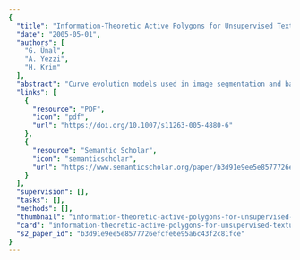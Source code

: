 ```yaml
---
{
  "title": "Information-Theoretic Active Polygons for Unsupervised Texture Segmentation",
  "date": "2005-05-01",
  "authors": [
    "G. Ünal",
    "A. Yezzi",
    "H. Krim"
  ],
  "abstract": "Curve evolution models used in image segmentation and based on image region information usually utilize simple statistics such as means and variances, hence can not account for higher order nature of the textural characteristics of image regions. In addition, the object delineation by active contour methods, results in a contour representation which still requires a substantial amount of data to be stored for subsequent multimedia applications such as visual information retrieval from databases. Polygonal approximations of the extracted continuous curves are required to reduce the amount of data since polygons are powerful approximators of shapes for use in later recognition stages such as shape matching and coding. The key contribution of this paper is the development of a new active contour model which nicely ties the desirable polygonal representation of an object directly to the image segmentation process. This model can robustly capture texture boundaries by way of higher-order statistics of the data and using an information-theoretic measure and with its nature of the ordinary differential equations. This new variational texture segmentation model, is unsupervised since no prior knowledge on the textural properties of image regions is used. Another contribution in this sequel is a new polygon regularizer algorithm which uses electrostatics principles. This is a global regularizer and is more consistent than a local polygon regularization in preserving local features such as corners.",
  "links": [
    {
      "resource": "PDF",
      "icon": "pdf",
      "url": "https://doi.org/10.1007/s11263-005-4880-6"
    },
    {
      "resource": "Semantic Scholar",
      "icon": "semanticscholar",
      "url": "https://www.semanticscholar.org/paper/b3d91e9ee5e8577726efcfe6e95a6c43f2c81fce"
    }
  ],
  "supervision": [],
  "tasks": [],
  "methods": [],
  "thumbnail": "information-theoretic-active-polygons-for-unsupervised-texture-segmentation-thumb.jpg",
  "card": "information-theoretic-active-polygons-for-unsupervised-texture-segmentation-card.jpg",
  "s2_paper_id": "b3d91e9ee5e8577726efcfe6e95a6c43f2c81fce"
}
---
```


